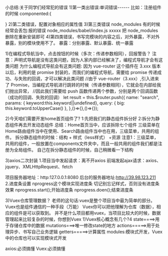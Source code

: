 小总结:关于同学们经常犯的错误
1)第一类出错误:单词错误------
比如：注册组件的时候
componented:{

}
2)第二类错误，配置对象相应的属性值
3)第三类错误
node_modules 有的时候经常会丢包:报的错误 node_modules/babel/index.js xxxxx
把 node_modules 删除在重新安装即可
4)第四类错误，书写完模块的内容之后，对外暴露，不对外暴露，别的模块使用不了。
暴露：分别暴露、默认暴露、统一暴露



1)在编程式导航当中，点击按钮的时候（多次：传递参数相同），回报警告？
注意：声明式导航是没有这类问题，因为人家内部已经解决了，编程式导航才会有这类问题
为什么编程式导航会有这类问题:
因为 vue-router 这个插件在 3.xxx 版本以后，利用的是 promise 封装的，而我们的编程式导航，需要给 promise 传递成功、与失败的回调，才可以解决此类问题
//由于 vue-router（3.xxx）,引入进来了 Promise，当编程式导航进行跳转的时候（传递参数相同），它就会在内部给我们抛出异常，
//因此我们需要给 push 函数传递两个参数，分别是两个回调函数（成功的回调、失败的回调）
let result = this.$router.push({
        name: "search",
        params: { keyword:this.keyword||undefined},
        query: { big: this.keyword.toUpperCase() },
},()=>{},()=>{});



2)今天咱们需要开发home首页组件了?
1:先把我们的静态组件拆分好
2:拆分为静态组件再去开发动态组件
总结：Home首页当中，应该拆除七个组件
三级菜单在Home路由组件当中在使用、Search路由组件当中也在用，三级菜单，共用的组件。
拆分静态组件的时候：结构 + 样式（less样式） +资源
注意1：三级菜单，共用的组件，一般放置在components文件夹中，而且一般共用的组件我们都是注册为全局组件。
自己在拆分静态组件的时候，自己稍微看一下结构


3)axios二次封装
1.项目当中发起请求：离不开axios
前端发起ajax请求：axios、jquery、XMLHttpRequest、fetch

项目服务器地址：http:127.0.0.1:8080
后台的服务器地址:http://39.98.123.211     
2.进度条设置
nprogress这个模块实现进度条
切记别忘记样式，否则没有进度条效果
nprogress.start();开始进度条
nprogress.doen();结束进度条


3)Vuex仓库管理数据？
老师的这句话:vuex是整个项目当中最为简单的部分。
Vuex也是组件通信的一种手段（万能）
Vuex你可以把他理解为仓库（数据），相应的组件是可以获取到。
并不是什么项目都用vuex，当项目比较大的时候，数据管理起来比较复杂的时候，你想到Vuex
1)Vuex核心概念有几个?4
state====>用于存储仓库中的数据
mutations===>唯一修改state的地方
actions=====>用于处理异步、书写自己业务逻辑
getters=====>计算属性
modules:模块式开发，Vuex中的仓库也可以实现模块式开发

axios:必须搞懂
Vuex:必须搞懂






